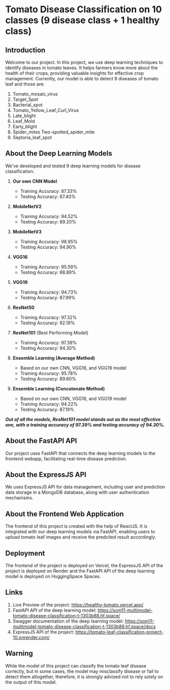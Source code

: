 # Tomato Disease Classification on 10 classes (9 disease class + 1 healthy class)

## Introduction

Welcome to our project. In this project, we use deep learning techniques to identify diseases in tomato leaves. It helps farmers know more about the health of their crops, providing valuable insights for effective crop management. Currently, our model is able to detect 9 diseases of tomato leaf and those are:
1) Tomato_mosaic_virus
2) Target_Spot
3) Bacterial_spot
4) Tomato_Yellow_Leaf_Curl_Virus
5) Late_blight
6) Leaf_Mold
7) Early_blight
8) Spider_mites Two-spotted_spider_mite
9) Septoria_leaf_spot

## About the Deep Learning Models 

We've developed and tested 9 deep learning models for disease classification:

1. **Our own CNN Model**
   - Training Accuracy: 87.33%
   - Testing Accuracy: 87.40%

2. **MobileNetV2**
   - Training Accuracy: 94.52%
   - Testing Accuracy: 89.20%

3. **MobileNetV3**
   - Training Accuracy: 96.95%
   - Testing Accuracy: 94.90%

4. **VGG16**
   - Training Accuracy: 95.59%
   - Testing Accuracy: 88.89%

5. **VGG19**
   - Training Accuracy: 94.73%
   - Testing Accuracy: 87.99%

6. **ResNet50**
   - Training Accuracy: 97.32%
   - Testing Accuracy: 92.19%

7. **ResNet101** (Best Performing Model)
   - Training Accuracy: 97.39%
   - Testing Accuracy: 94.30%

8. **Ensemble Learning (Average Method)**
   - Based on our own CNN, VGG16, and VGG19 model
   - Training Accuracy: 95.78%
   - Testing Accuracy: 89.60%

9. **Ensemble Learning (Concatenate Method)**
   - Based on our own CNN, VGG16, and VGG19 model
   - Training Accuracy: 94.22%
   - Testing Accuracy: 87.19%

***Out of all the models, ResNet101 model stands out as the most effective one, with a training accuracy of 97.39% and testing accuracy of 94.30%.***

## About the FastAPI API

Our project uses FastAPI that connects the deep learning models to the frontend webapp, facilitating real-time disease prediction.

## About the ExpressJS API 

We uses ExpressJS API for data management, including user and prediction data storage in a MongoDB database, along with user authentication mechanisms.

## About the Frontend Web Application

The frontend of this project is created with the help of ReactJS. It is integrated with our deep learning models via FastAPI, enabling users to upload tomato leaf images and receive the predcited result accordingly.

## Deployment

The frontend of the project is deployed on Vercel, the ExpressJS API of the project is deployed on Render and the FastAPI API of the deep learning model is deployed on HuggingSpace Spaces.

## Links
1) Live Preview of the project: https://healthy-tomato.vercel.app/
2) FastAPI API of the deep learning model: https://som11-multimodel-tomato-disease-classification-t-1303b88.hf.space/
3) Swagger documentation of the deep learning model: https://som11-multimodel-tomato-disease-classification-t-1303b88.hf.space/docs
4) ExpressJS API of the project: https://tomato-leaf-classification-project-10.onrender.com/

## Warning

While the model of this project can classify the tomato leaf disease correctly, but in some cases, the model may misclassify disease or fail to detect them altogether, therefore, it is strongly advised not to rely solely 
on the output of this model.

